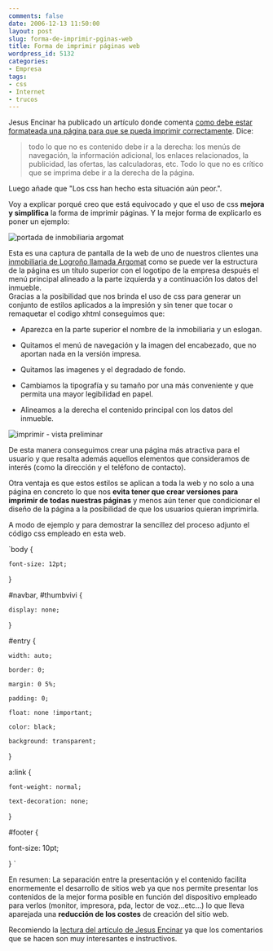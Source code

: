 ```yaml
---
comments: false
date: 2006-12-13 11:50:00
layout: post
slug: forma-de-imprimir-pginas-web
title: Forma de imprimir páginas web
wordpress_id: 5132
categories:
- Empresa
tags:
- css
- Internet
- trucos
---
```


Jesus Encinar ha publicado un artículo donde comenta [ como debe estar formateada una página para que se pueda imprimir correctamente](http://www.jesusencinar.com/2006/12/disea_tu_web_pa.html).  Dice:


> todo lo que no es contenido debe ir a la derecha: los menús de navegación, la información adicional, los enlaces relacionados, la publicidad, las ofertas, las calculadoras, etc. Todo lo que no es crítico que se imprima debe ir a la derecha de la página.


  

Luego añade que "Los css han hecho esta situación aún peor.".





Voy a explicar porqué creo que está equivocado y que el uso de css **mejora y simplifica** la forma de imprimir páginas.   Y la mejor forma de explicarlo es poner un ejemplo:



![portada de inmobiliaria argomat](http://jorgegorka.files.wordpress.com/Argomat_screen.jpg)



Esta es una captura de pantalla de la web de uno de nuestros clientes una [inmobiliaria de Logroño llamada Argomat](http://www.argomat.com) como se puede ver la estructura de la página es un título superior con el logotipo de la empresa después el menú principal alineado a la parte izquierda y a continuación los datos del inmueble.   
Gracias a la posibilidad que nos brinda el uso de css para generar un conjunto de estilos aplicados a la impresión  y sin tener que tocar o remaquetar el codigo xhtml conseguimos que:






  * Aparezca en la parte superior el nombre de la inmobiliaria y un eslogan.


  * Quitamos el menú de navegación y la imagen del encabezado, que no aportan nada en la versión impresa.


  * Quitamos las imagenes y el degradado de fondo.


  * Cambiamos la tipografía y su tamaño por una más conveniente y que permita una mayor legibilidad en papel.


  * Alineamos a la derecha el contenido principal con los datos del inmueble.


![imprimir - vista preliminar](http://jorgegorka.files.wordpress.com/Argomat_print.jpg)


De esta manera conseguimos crear una página más atractiva para el usuario y que resalta además aquellos elementos que consideramos de interés (como la dirección y el teléfono de contacto).




Otra ventaja es que estos estilos se aplican a toda la web y no solo a una página en concreto lo que nos **evita tener que crear versiones para imprimir de todas nuestras páginas** y menos aún tener que condicionar el diseño de la página a la posibilidad de que los usuarios quieran imprimirla.




A modo de ejemplo y para demostrar la sencillez del proceso adjunto el código css empleado en esta web.


`body {

	font-size: 12pt;

}

#navbar, #thumbvivi {

	display: none;

}



#entry {

	width: auto;

	border: 0;

	margin: 0 5%;

	padding: 0;

	float: none !important;

	color: black;

	background: transparent;

}

a:link {

	font-weight: normal;

	text-decoration: none;

}



#footer {

  font-size: 10pt;

}
`


En resumen:  La separación entre la presentación y el contenido facilita enormemente el desarrollo de sitios web ya que nos permite presentar los contenidos de la mejor forma posible en función del dispositivo empleado para verlos (monitor, impresora, pda, lector de voz...etc...) lo que lleva aparejada una **reducción de los costes** de creación del sitio web.




Recomiendo la [lectura del artículo de Jesus Encinar](http://www.jesusencinar.com/2006/12/disea_tu_web_pa.html) ya que los comentarios que se hacen son muy interesantes e instructivos.
